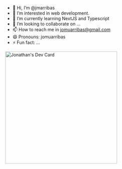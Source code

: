 - 👋 Hi, I’m @jmarribas
- 👀 I’m interested in web development.
- 🌱 I’m currently learning NextJS and Typescript
- 💞️ I’m looking to collaborate on ...
- 📫 How to reach me in jomuarribas@gmail.com
- 😄 Pronouns: jomuarribas
- ⚡ Fun fact: ...

<a href="https://app.daily.dev/jomuarribas"><img src="https://api.daily.dev/devcards/v2/ORAVzjGy1xHPYmuDLh88p.png?type=default&r=2oq" width="356" alt="Jonathan's Dev Card"/></a>
